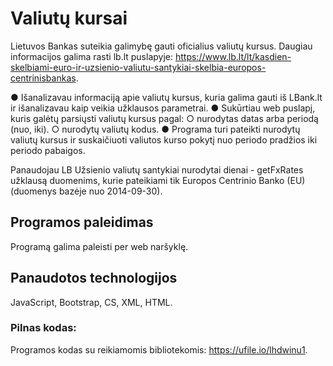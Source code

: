 # Valiutų kursai

Lietuvos Bankas suteikia galimybę gauti oficialius valiutų kursus. Daugiau informacijos galima
rasti lb.lt puslapyje:
https://www.lb.lt/lt/kasdien-skelbiami-euro-ir-uzsienio-valiutu-santykiai-skelbia-europos-centrinisbankas.

● Išanalizavau informaciją apie valiutų kursus, kuria galima gauti iš LBank.lt ir išanalizavau kaip veikia
užklausos parametrai.
● Sukūrtiau web puslapį, kuris galėtų parsiųsti valiutų kursus pagal:
○ nurodytas datas arba periodą (nuo, iki).
○ nurodytų valiutų kodus.
● Programa turi pateikti nurodytų valiutų kursus ir suskaičiuoti valiutos kurso pokytį nuo
periodo pradžios iki periodo pabaigos.


Panaudojau LB Užsienio valiutų santykiai nurodytai dienai - getFxRates užklausą duomenims, kurie pateikiami tik Europos Centrinio Banko (EU) (duomenys bazėje nuo 2014-09-30).

## Programos paleidimas

Programą galima paleisti per web naršyklę.

## Panaudotos technologijos
JavaScript, Bootstrap, CS, XML, HTML.

### Pilnas kodas:

Programos kodas su reikiamomis bibliotekomis: https://ufile.io/lhdwinu1.
